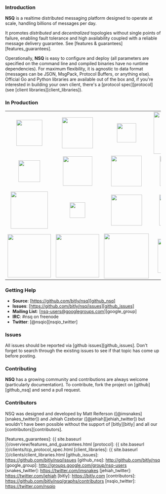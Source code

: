 ### Introduction

**NSQ** is a realtime distributed messaging platform designed to operate at scale, handling
billions of messages per day.

It promotes *distributed* and *decentralized* topologies without single points of failure,
enabling fault tolerance and high availability coupled with a reliable message delivery
guarantee.  See [features & guarantees][features_guarantees].

Operationally, **NSQ** is easy to configure and deploy (all parameters are specified on the command
line and compiled binaries have no runtime dependencies). For maximum flexibility, it is agnostic to
data format (messages can be JSON, MsgPack, Protocol Buffers, or anything else). Official Go and
Python libraries are available out of the box and, if you're interested in building your own client,
there's a [protocol spec][protocol] (see [client libraries][client_libraries]).

### In Production

<center><table class="production"><tr>
<td align="center"><a href="http://bitly.com"><img src="{{ site.baseurl }}/static/img/bitly_logo.png" width="84"/></a></td>
<td align="center"><a href="http://life360.com"><img src="{{ site.baseurl }}/static/img/life360_logo.png" width="100"/></a></td>
<td align="center"><a href="http://hailocab.com"><img src="{{ site.baseurl }}/static/img/hailo_logo.png" width="62"/></a></td>
<td align="center"><a href="http://simplereach.com"><img src="{{ site.baseurl }}/static/img/simplereach_logo.png" width="136"/></a></td>
<td align="center"><a href="http://moz.com"><img src="{{ site.baseurl }}/static/img/moz_logo.png" width="108"/></a></td>
<td align="center"><a href="http://path.com"><img src="{{ site.baseurl }}/static/img/path_logo.png" width="84"/></a></td>
</tr><tr>
<td align="center"><a href="http://segment.io"><img src="{{ site.baseurl }}/static/img/segmentio_logo.png" width="70"/></a></td>
<td align="center"><a href="http://eventful.com"><img src="{{ site.baseurl }}/static/img/eventful_logo.png" width="95"/></a></td>
<td align="center"><a href="http://energyhub.com"><img src="{{ site.baseurl }}/static/img/energyhub_logo.png" width="99"/></a></td>
<td align="center"><a href="https://project-fifo.net"><img src="{{ site.baseurl }}/static/img/project_fifo.png" width="97"/></a></td>
<td align="center"><a href="http://trendrr.com"><img src="{{ site.baseurl }}/static/img/trendrr_logo.png" width="97"/></a></td>
<td align="center"><a href="http://reonomy.com"><img src="{{ site.baseurl }}/static/img/reonomy_logo.png" width="100"/></a></td>
</tr><tr>
<td align="center"><a href="http://dramafever.com"><img src="{{ site.baseurl }}/static/img/dramafever.png" width="120"/></a></td>
<td align="center"><a href="http://hw-ops.com"><img src="{{ site.baseurl }}/static/img/heavy_water.png" width="50"/></a></td>
<td align="center"><a href="http://lytics.io"><img src="{{ site.baseurl }}/static/img/lytics.png" width="100"/></a></td>
<td align="center"><a href="http://mediaforge.com"><img src="{{ site.baseurl }}/static/img/rakuten.png" width="100"/></a></td>
<td align="center"><a href="http://socialradar.com"><img src="{{ site.baseurl }}/static/img/socialradar_logo.png" width="100"/></a></td>
<td align="center"><a href="http://wistia.com"><img src="{{ site.baseurl }}/static/img/wistia_logo.png" width="140"/></a></td>
</tr><tr>
<td align="center"><a href="http://stripe.com"><img src="{{ site.baseurl }}/static/img/stripe_logo.png" width="140"/></a></td>
<td align="center"><a href="http://soundest.com"><img src="{{ site.baseurl }}/static/img/soundest_logo.png" width="140"/></a></td>
<td align="center"><a href="http://docker.com"><img src="{{ site.baseurl }}/static/img/docker_logo.png" width="145"/></a></td>
<td align="center"><a href="http://getweave.com"><img src="{{ site.baseurl }}/static/img/weave_logo.png" width="110"/></a></td>
<td align="center"><a href="http://shipwire.com"><img src="{{ site.baseurl }}/static/img/shipwire_logo.png" width="140"/></a></td>
<td align="center"><a href="http://digg.com"><img src="{{ site.baseurl }}/static/img/digg_logo.png" width="140"/></a></td>
</tr></table></center>

### Getting Help

* **Source**: [https://github.com/bitly/nsq][github_nsq]
* **Issues**: [https://github.com/bitly/nsq/issues][github_issues]
* **Mailing List**: [nsq-users@googlegroups.com][google_group]
* **IRC**: #nsq on freenode
* **Twitter**: [@nsqio][nsqio_twitter]

### Issues

All issues should be reported via [github issues][github_issues]. Don't forget to search through the
existing issues to see if that topic has come up before posting.

### Contributing

**NSQ** has a growing community and contributions are always welcome (particularly documentation).
To contribute, fork the project on [github][github_nsq] and send a pull request.

### Contributors

NSQ was designed and developed by Matt Reiferson ([@imsnakes][snakes_twitter]) and Jehiah Czebotar
([@jehiah][jehiah_twitter]) but wouldn't have been possible without the support of [bitly][bitly]
and all our [contributors][contributors].

[features_guarantees]: {{ site.baseurl }}/overview/features_and_guarantees.html
[protocol]: {{ site.baseurl }}/clients/tcp_protocol_spec.html
[client_libraries]: {{ site.baseurl }}/clients/client_libraries.html
[github_issues]: https://github.com/bitly/nsq/issues
[github_nsq]: http://github.com/bitly/nsq
[google_group]: http://groups.google.com/group/nsq-users
[snakes_twitter]: https://twitter.com/imsnakes
[jehiah_twitter]: https://twitter.com/jehiah
[bitly]: https://bitly.com
[contributors]: https://github.com/bitly/nsq/graphs/contributors
[nsqio_twitter]: https://twitter.com/nsqio
